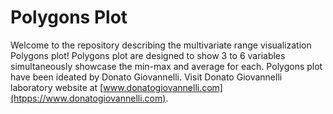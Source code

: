 # Polygons Plot
Welcome to the repository describing the multivariate range visualization Polygons plot! Polygons plot are designed to show 3 to 6 variables simultaneously showcase the min-max and average for each. Polygons plot have been ideated by Donato Giovannelli. Visit Donato Giovannelli laboratory website at [www.donatogiovannelli.com](htpps://www.donatogiovannelli.com).
